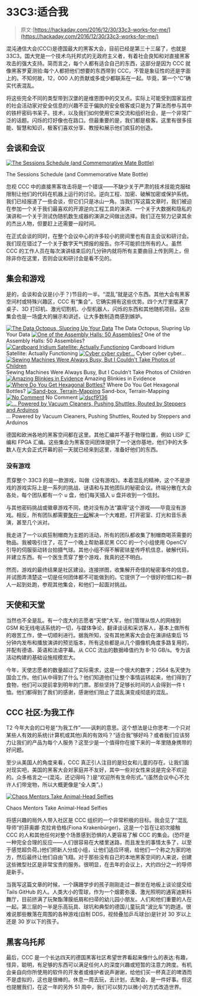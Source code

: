 # 33C3:适合我

> 原文:[https://hackaday.com/2016/12/30/33c3-works-for-me/](https://hackaday.com/2016/12/30/33c3-works-for-me/)

混沌通信大会(CCC)是德国最大的黑客大会，目前已经是第三十三届了，也就是 33C3。国大党是一个技术乌托邦式的无政府主义者，有着社会良知和对直接黑客攻击的强大支持。简而言之，每个人都有适合自己的东西，这部分是因为 CCC 就像黑客罗夏测验:每个人都把他们想要的东西带到 CCC，不管是象征性的还是字面上的。不知何故，12，000 人的贡献或多或少都联系在一起。毕竟，第一个“C”确实代表混乱。

将这些完全不同的类型带到汉堡的是维恩图中的交叉点。实际上可能受到国家监控的社会活动家对安全信息的兴趣不亚于偏执的安全极客或只是为了算法而参与其中的铁杆密码书呆子。技术，以及我们如何使用它来交流和组织社会，是一个非常广泛的话题。闪烁的灯好像也在路口。但最重要的是，我们都是极客。这里有很多技能、智慧和知识，极客们喜欢分享、教授和展示他们疯狂的创造。

## 会谈和会议

[![The Sessions Schedule (and Commemorative Mate Bottle)](../Images/5326d34eb60a7012b46d60fb4651298d.png)](https://hackaday.com/wp-content/uploads/2016/12/dscf9169.jpg)

The Sessions Schedule (and Commemorative Mate Bottle)

忽视 CCC 中的直接黑客攻击将是一个错误——不缺少关于严肃的技术技能克服硅限制让他们的代码在机器上运行的讨论。逆向工程、加密、破解加密或保护系统。我们已经报道了一些会谈，但它们只是冰山一角。当我们写这篇文章时，我们被迫在参加一个关于我们最喜欢的开源逆向工程工具的演讲、一个关于大数据和隐私的演讲和一个关于测试伪随机数生成器的演讲之间做出选择。我们正在努力记录其余的杰出人物，但要赶上还需要一段时间。

在正式会谈的同时，在整个会议中心的许多较小的房间里也有自主会议和研讨会。我们现在错过了一个关于数字天气预报的报告。你不可能抓住所有的人。虽然 CCC 的工作人员在每次演讲结束后的几分钟内就将所有主要曲目上传到网上，但除非你在这里，否则会议和研讨会是看不见的。

## 集会和游戏

是的，会谈和会议是(小于？)节目的一半。“混乱”就是这个东西。其他大会有黑客空间村或特殊兴趣区，CCC 有“集会”。它确实拥有这些优势。四个大厅里摆满了桌子、3D 打印机、激光切割机、小型机器人、闪烁的东西和其他随机项目。这些集会也是一场盛大的展示和讲述，让大多数制造商感到嫉妒。

 [![The Data Octopus, Slupring Up Your Data](../Images/7fa8d3e8a400cc97737b6ca1529907bc.png "dscf9157")](https://hackaday.com/dscf9157/) The Data Octopus, Slupring Up Your Data [![One of the Assembly Halls: 50 Assemblies?](../Images/135eca6c43052a420ce4d27bffaaff01.png "dscf9148_crop")](https://hackaday.com/dscf9148_crop/) One of the Assembly Halls: 50 Assemblies? [![Cardboard Iridium Satellite: Actually Functioning](../Images/4f9e4f0f4c3cba02290df2b2496d1a34.png "dscf9144")](https://hackaday.com/dscf9144/) Cardboard Iridium Satellite: Actually Functioning [![Cyber cyber cyber...](../Images/dc5105a6b2ee9a0b66ecc44790beae11.png "dscf9141")](https://hackaday.com/dscf9141/) Cyber cyber cyber… [![Sewing Machines Were Always Busy, But I Couldn't Take Photos of Children](../Images/21f6cfbc544b834c37501d7d6d49b522.png "dscf9129")](https://hackaday.com/dscf9129/) Sewing Machines Were Always Busy, But I Couldn’t Take Photos of Children [![Amazing Blinkies in Evidence](../Images/ddfbb9e576c5101957c453ce5d8d6918.png "dscf9124")](https://hackaday.com/dscf9124/) Amazing Blinkies in Evidence [![Where Do You Get Hexagonal Bottles?](../Images/21bd89d8b2a9e2d0167040bbf4b05150.png "dscf9120")](https://hackaday.com/dscf9120/) Where Do You Get Hexagonal Bottles? [![Sand-box, Terrain-Mapping](../Images/fc98340e232d8f80a42bad636876fcb1.png "dscf9118")](https://hackaday.com/dscf9118/) Sand-box, Terrain-Mapping [![No Comment](../Images/87518f8a1ed2e4416ca6faa7fd4e1502.png "dscf9116_thumbnail")](https://hackaday.com/dscf9116_thumbnail/) No Comment [![dscf9136](../Images/449d7b11204b31de1a6ac192355b753e.png "dscf9136")](https://hackaday.com/dscf9136/)  [![... Powered by Vacuum Cleaners, Pushing Shuttles, Routed by Steppers and Arduinos](../Images/91bba68ea01be098a1a89d2b5c7a5e99.png "dscf9126")](https://hackaday.com/dscf9126/) … Powered by Vacuum Cleaners, Pushing Shuttles, Routed by Steppers and Arduinos

德国和欧洲各地的黑客空间都在这里。其他汇编并不基于物理位置，例如 LISP 汇编和 FPGA 汇编。这些集会为黑客空间团体提供了一个迷你基地，他们中的大多数人在大会正式开幕的前一天就已经来到这里，准备好他们的东西。

### 没有游戏

贯穿整个 33C3 的是一款游戏，叫做《没有游戏》。本着混乱的精神，这个不是游戏的游戏实际上是一系列的挑战、谜语和与其他团队的秘密会议。终端分散在大会各处，每个团队都有一个 u 盘，他们每天插入 u 盘并收到一个信封。

与其他密码挑战或徽章游戏不同，绝对没有办法“赢得”这个游戏——毕竟没有游戏。相反，所有团队都需要[聚在一起](https://events.ccc.de/congress/2016/wiki/NoGameInformation)解决一个大难题，打开密室、灯光和音乐表演，甚至几个派对。

我走进了一个以疯狂制帽商为主题的活动，所有的团队都收集了制帽商喝茶需要的物品。我被吸引住了，花了一个晚上帮助慕尼黑 CCC 的一个小组使用 OpenCV 引导的伺服驱动转台拍摄气球。其他小组不得不解密铱星传呼机信息，破解代码，并建立东西。有一个医生贯穿了整个游戏，我真的还不明白。

然而，游戏的最终结果是社区建设。连接拼图，收集解开奇怪的秘密事件的信息，并试图弄清楚这一切是任何团体都不可能做到的。它提供了一个很好的借口和一群人一起到处跑，参观其他集会，和他们一起面对挑战。

## 天使和天堂

当然也不全是乱。有一个庞大的志愿者“天使”大军，他们管理从惊人的网络到 GSM 和无线电话系统的一切，与媒体争论，翻译谈话和采访客人，基本上做所有的艰苦工作，使一切顺利进行。据我所知，没有其他黑客大会会在演讲结束后 15 分钟内发布和播放演讲的预览版本，所有这些都是从几个摄像机角度多路复用的，并配有德语、英语和法语字幕。从 CCC 流出的数据峰值约为 8-10 GB/s。专为该活动构建的基础设施规模宏大。

今年，天使志愿者的数量超过了实际需求，这是一个很大的数字；2564 名天使为国会工作。他们从中得到了什么？他们知道他们让整个事情运转起来，他们得到了食物，他们可以提前拿到明年的门票。那些坚持了足够长时间的人会得到一件 t 恤。他们都得到了我们的感谢，感谢他们阻止了混乱演变成彻底的混乱。

## CCC 社区:为我工作

T2 今年大会的口号是“为我工作”——讽刺的意思。这个想法是让你思考:一个只对某些人有效的系统(计算机或其他)真的有效吗？“适合我”够好吗？或者我们应该努力让我们的产品为每个人服务？这至少是一个值得你在接下来的一年里随身携带的好问题。

至少从美国人的角度来看，CCC 真正引人注目的是妇女和儿童的存在。让我们面对现实吧，美国的黑客大会对家庭并不友好，其中一些对女性来说是完全不欢迎的。众多格言之一(混沌，还记得吗？)是“欢迎所有生命形式。”(虽然会议中心不允许人们带宠物，所以大概更像是“全人类”。)

[![Chaos Mentors Take Animal-Head Selfies](../Images/d290072b926ab2141f5ef478c1a02b50.png)](https://hackaday.com/wp-content/uploads/2016/12/dscf9156.jpg)

Chaos Mentors Take Animal-Head Selfies

将感兴趣的局外人带入社区是 CCC 组织的一个非常积极的目标。我会见了“混乱导师”的菲奥娜·克拉肯伯格(Fiona Krakenbürger)，这是一个旨在让初次接触 CCC 的人和其他任何对整个场景感到恐惧的人更容易了解 CCC 的集会。(恐吓是一种完全合理的反应——人们很容易在大楼里迷路，而且发生的事情太多了，以至于感觉超负荷。)他们把新人分成小组，让他们适应环境，给他们一个称之为家的地方，然后最终让他们自由飞翔。对于那些没有自己的本地黑客空间的人来说，创建这些微型社区是非常宝贵的服务。很明显，在去年的会议上，大约四分之一的导师是新手。

当我写这篇文章的时候，一个蹒跚学步的孩子刚刚走过一群坐在地板上谈论提交给 Tails GitHub 的人。人类大小的雪球，作为一个烟雾弥漫、激光照明的通宵迪斯科舞厅，目前挤满了玩聚酯薄膜纸屑和扫帚的幼儿园小朋友。人们和他们重要的人在一起。第三层的一半是乐高玩具、球坑和典型的德国儿童玩具“波比车”的跑道。很难说那些散落在周围的各种游戏(自制 DDS，视频叠加乒乓球台)是针对 30 岁以上还是 30 岁以下的孩子。

## 黑客乌托邦

最后，CCC 是一个长达四天的德国黑客社区希望世界看起来像什么的表达:有趣，怪异，聪明，有足够的东西可以满足任何人的深度兴趣或短暂的注意力跨度。有机会亲自向你所使用的软件的开发者或维护者说声谢谢，给他们买一杯真正的啤酒而不是虚拟的，这也是很棒的。休息一周去玩，去计划，去聚会，是一件好事。但这也提醒我们，在这一年的另外 51 周中，我们可以努力以微小的方式改造世界。